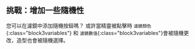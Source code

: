 ## 挑戰：增加一些隨機性

您可以在濾鏡中添加隨機按鈕嗎？ 或許當精靈被點擊時 `濾鏡顏色`{:class="block3variables"} 和 `濾鏡數值`{:class="block3variables"}會被隨機更改，造型也會被隨機選擇。
